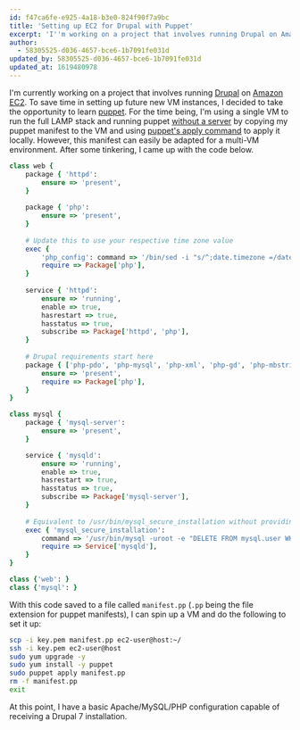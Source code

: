 ```yaml
---
id: f47ca6fe-e925-4a18-b3e0-824f90f7a9bc
title: 'Setting up EC2 for Drupal with Puppet'
excerpt: 'I''m working on a project that involves running Drupal on Amazon EC2. To save time in setting up future VM instances, I took the opportunity to learn puppet.'
author:
  - 58305525-d036-4657-bce6-1b7091fe031d
updated_by: 58305525-d036-4657-bce6-1b7091fe031d
updated_at: 1619480978
---
```

I'm currently working on a project that involves running [Drupal](http://drupal.org/ "Drupal - Open Source CMS | drupal.org") on [Amazon EC2](http://aws.amazon.com/ec2/ "Amazon Elastic Compute Cloud (Amazon EC2)"). To save time in setting up future new VM instances, I decided to take the opportunity to learn [puppet](http://docs.puppetlabs.com/guides/introduction.html "Documentation | Puppet Labs - Introduction to Puppet"). For the time being, I'm using a single VM to run the full LAMP stack and running puppet [without a server](http://docs.puppetlabs.com/#part-one-serverless-puppet "Documentation | Puppet Labs - Puppet Labs Documentation") by copying my puppet manifest to the VM and using [puppet's apply command](http://docs.puppetlabs.com/guides/tools.html#puppet-apply-or-puppet "Documentation | Puppet Labs - Tools") to apply it locally. However, this manifest can easily be adapted for a multi-VM environment. After some tinkering, I came up with the code below.

```ruby
class web {
    package { 'httpd':
        ensure => 'present',
    }
    
    package { 'php':
        ensure => 'present',
    }
    
    # Update this to use your respective time zone value
    exec {
        'php_config': command => '/bin/sed -i "s/^;date.timezone =/date.timezone = \'America\/Chicago\'/g" /etc/php.ini',
        require => Package['php'],
    }
    
    service { 'httpd':
        ensure => 'running',
        enable => true,
        hasrestart => true,
        hasstatus => true,
        subscribe => Package['httpd', 'php'],
    }
    
    # Drupal requirements start here
    package { ['php-pdo', 'php-mysql', 'php-xml', 'php-gd', 'php-mbstring']:
        ensure => 'present',
        require => Package['php'],
    }
}

class mysql {
    package { 'mysql-server':
        ensure => 'present',
    }

    service { 'mysqld':
        ensure => 'running',
        enable => true,
        hasrestart => true,
        hasstatus => true,
        subscribe => Package['mysql-server'],
    }
    
    # Equivalent to /usr/bin/mysql_secure_installation without providing or setting a password
    exec { 'mysql_secure_installation':
        command => '/usr/bin/mysql -uroot -e "DELETE FROM mysql.user WHERE User=\'\'; DELETE FROM mysql.user WHERE User=\'root\' AND Host NOT IN (\'localhost\', \'127.0.0.1\', \'::1\'); DROP DATABASE IF EXISTS test; FLUSH PRIVILEGES;" mysql',
        require => Service['mysqld'],
    }
}

class {'web': }
class {'mysql': }
```

With this code saved to a file called `manifest.pp` (`.pp` being the file extension for puppet manifests), I can spin up a VM and do the following to set it up:

```bash
scp -i key.pem manifest.pp ec2-user@host:~/
ssh -i key.pem ec2-user@host
sudo yum upgrade -y
sudo yum install -y puppet
sudo puppet apply manifest.pp
rm -f manifest.pp
exit
```

At this point, I have a basic Apache/MySQL/PHP configuration capable of receiving a Drupal 7 installation.